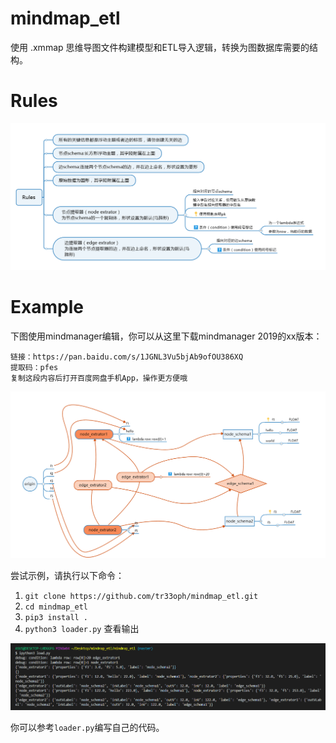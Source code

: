 # mindmap_etl
使用 .xmmap 思维导图文件构建模型和ETL导入逻辑，转换为图数据库需要的结构。

# Rules

![rules](rules.png)

# Example

下图使用mindmanager编辑，你可以从这里下载mindmanager 2019的xx版本：

    链接：https://pan.baidu.com/s/1JGNL3Vu5bjAb9ofOU386XQ 
    提取码：pfes 
    复制这段内容后打开百度网盘手机App，操作更方便哦

![Example](example.png)

尝试示例，请执行以下命令：

1. `git clone https://github.com/tr33oph/mindmap_etl.git`
2. `cd mindmap_etl`
3. `pip3 install .`
4. `python3 loader.py` 查看输出

![output](output.png)

你可以参考`loader.py`编写自己的代码。
